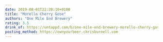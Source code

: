 ```yaml
---
date: 2019-08-01T22:20:10+0100
title: "Morello Cherry Gose"
authors: "One Mile End Brewery"
rating: 3.5
drink_of: https://untappd.com/b/one-mile-end-brewery-morello-cherry-gose/1797903
posting_method: https://ownyourbeer.chrisburnell.com
---
```

